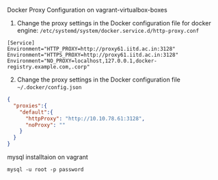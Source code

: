 Docker Proxy Configuration on vagrant-virtualbox-boxes 

1. Change the proxy settings in the Docker configuration file for docker engine: `/etc/systemd/system/docker.service.d/http-proxy.conf`

```shell    
[Service]
Environment="HTTP_PROXY=http://proxy61.iitd.ac.in:3128"
Environment="HTTPS_PROXY=http://proxy61.iitd.ac.in:3128"
Environment="NO_PROXY=localhost,127.0.0.1,docker-registry.example.com,.corp"
```

2. Change the proxy settings in the Docker configuration file `~/.docker/config.json`

```json    
{
  "proxies":{
    "default":{
      "httpProxy": "http://10.10.78.61:3128",
      "noProxy": ""
    }
  }
}
```


mysql installtaion on vagrant
```shell
mysql -u root -p password
```
